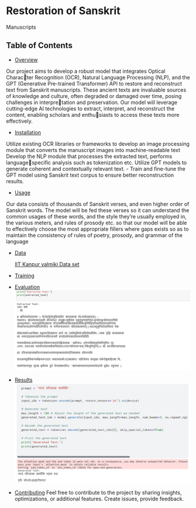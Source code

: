 # Restoration of Sanskrit
Manuscripts

## Table of Contents

- [Overview](#overview)

  
 Our project aims to develop a robust model that integrates Optical Character Recognition (OCR), Natural Language Processing (NLP), and the GPT
 (Generative Pre-trained Transformer) API to restore and reconstruct text from
 Sanskrit manuscripts. These ancient texts are invaluable sources of knowledge
 and culture, often degraded or damaged over time, posing challenges in interpretation and preservation. Our model will leverage cutting-edge AI technologies
 to extract, interpret, and reconstruct the content, enabling scholars and enthusiasts to access these texts more effectively.
 
- [Installation](#installation)

  
 Utilize existing OCR libraries or frameworks to develop an image processing
 module that converts the manuscript images into machine-readable text
 Develop the NLP module that processes the extracted text, performs languagespecific analysis such as tokenization etc.
 Utilize GPT models to generate coherent and contextually relevant text. -
 Train and fine-tune the GPT model using Sanskrit text corpus to ensure better
 reconstruction results.

- [Usage](#usage)

  
 Our data consists of thousands of Sanskrit verses, and even higher order of
 Sanskrit words. The model will be fed these verses so it can understand the
 common usages of these words, and the style they’re usually employed in, the
 various meters, and rules of prosody etc. so that our model will be able to
 effectively choose the most appropriate fillers where gaps exists so as to maintain
 the consistency of rules of poetry, prosody, and grammar of the language
 
- [Data](#data)


   [IIT Kanpur valmiki Data set](https://www.valmiki.iitk.ac.in/)
  
- [Training](#training)
- [Evaluation](#evaluation)
    ![Screenshot](https://github.com/vikramabid/manuscript_pro/blob/main/OCR_model_output.PNG)
  
- [Results](#results)
    ![Screenshot](https://github.com/vikramabid/manuscript_pro/blob/main/model_pre_output.PNG)
- [Contributing](#contributing)
   Feel free to contribute to the project by sharing insights, optimizations, or additional features. Create issues, provide feedback.
  
    
